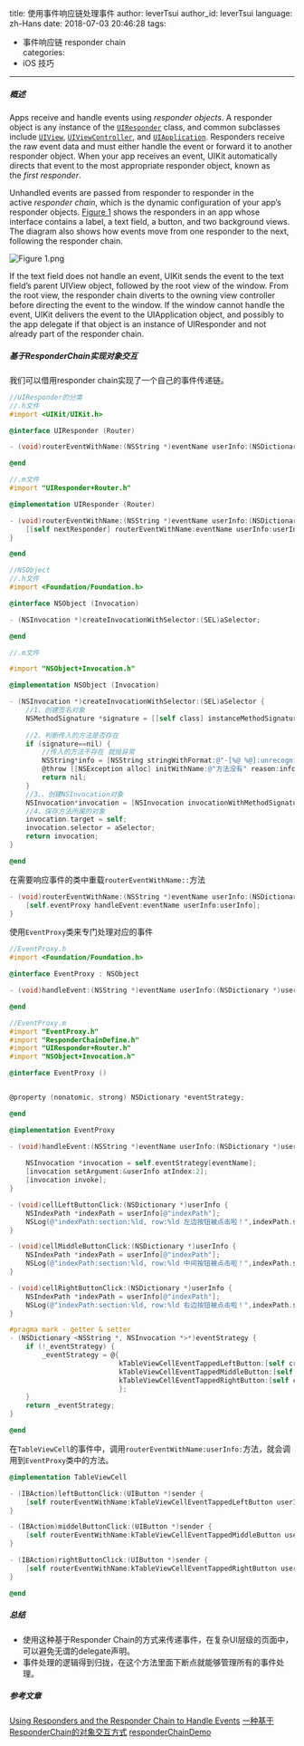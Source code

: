 title: 使用事件响应链处理事件
author: leverTsui
author_id: leverTsui
language: zh-Hans
date: 2018-07-03 20:46:28 
tags:
  - 事件响应链  responder chain  
categories:
  - iOS 技巧
---
##### 概述
Apps receive and handle events using *responder objects*. A responder object is any instance of the [`UIResponder`](https://developer.apple.com/documentation/uikit/uiresponder) class, and common subclasses include [`UIView`](https://developer.apple.com/documentation/uikit/uiview), [`UIViewController`](https://developer.apple.com/documentation/uikit/uiviewcontroller), and [`UIApplication`](https://developer.apple.com/documentation/uikit/uiapplication). Responders receive the raw event data and must either handle the event or forward it to another responder object. When your app receives an event, UIKit automatically directs that event to the most appropriate responder object, known as the *first responder*.

Unhandled events are passed from responder to responder in the active *responder chain*, which is the dynamic configuration of your app’s responder objects. [Figure 1](https://developer.apple.com/documentation/uikit/touches_presses_and_gestures/using_responders_and_the_responder_chain_to_handle_events#3004381) shows the responders in an app whose interface contains a label, a text field, a button, and two background views. The diagram also shows how events move from one responder to the next, following the responder chain.

![Figure 1.png](https://upload-images.jianshu.io/upload_images/117999-2ca955f249dd0a6e.png?imageMogr2/auto-orient/strip%7CimageView2/2/w/620)

If the text field does not handle an event, UIKit sends the event to the text field’s parent UIView object, followed by the root view of the window. From the root view, the responder chain diverts to the owning view controller before directing the event to the window. If the window cannot handle the event, UIKit delivers the event to the UIApplication object, and possibly to the app delegate if that object is an instance of UIResponder and not already part of the responder chain.

##### 基于ResponderChain实现对象交互
我们可以借用responder chain实现了一个自己的事件传递链。
```objectivec
//UIResponder的分类
//.h文件
#import <UIKit/UIKit.h>

@interface UIResponder (Router)

- (void)routerEventWithName:(NSString *)eventName userInfo:(NSDictionary *)userInfo;

@end

//.m文件
#import "UIResponder+Router.h"

@implementation UIResponder (Router)

- (void)routerEventWithName:(NSString *)eventName userInfo:(NSDictionary *)userInfo {
    [[self nextResponder] routerEventWithName:eventName userInfo:userInfo];
}

@end
```
```objectivec
//NSObject
//.h文件
#import <Foundation/Foundation.h>

@interface NSObject (Invocation)

- (NSInvocation *)createInvocationWithSelector:(SEL)aSelector;

@end

//.m文件

#import "NSObject+Invocation.h"

@implementation NSObject (Invocation)

- (NSInvocation *)createInvocationWithSelector:(SEL)aSelector {
    //1、创建签名对象
    NSMethodSignature *signature = [[self class] instanceMethodSignatureForSelector:aSelector];
    
    //2、判断传入的方法是否存在
    if (signature==nil) {
        //传入的方法不存在 就抛异常
        NSString*info = [NSString stringWithFormat:@"-[%@ %@]:unrecognized selector sent to instance",[self class],NSStringFromSelector(aSelector)];
        @throw [[NSException alloc] initWithName:@"方法没有" reason:info userInfo:nil];
        return nil;
    }
    //3、、创建NSInvocation对象
    NSInvocation*invocation = [NSInvocation invocationWithMethodSignature:signature];
    //4、保存方法所属的对象
    invocation.target = self;
    invocation.selector = aSelector;
    return invocation;
}

@end
```
在需要响应事件的类中重载`routerEventWithName::`方法
```objectivec
- (void)routerEventWithName:(NSString *)eventName userInfo:(NSDictionary *)userInfo {
    [self.eventProxy handleEvent:eventName userInfo:userInfo];
}
```
使用`EventProxy`类来专门处理对应的事件
```objectivec
//EventProxy.h
#import <Foundation/Foundation.h>

@interface EventProxy : NSObject

- (void)handleEvent:(NSString *)eventName userInfo:(NSDictionary *)userInfo;

@end

//EventProxy.m
#import "EventProxy.h"
#import "ResponderChainDefine.h"
#import "UIResponder+Router.h"
#import "NSObject+Invocation.h"

@interface EventProxy ()


@property (nonatomic, strong) NSDictionary *eventStrategy;

@end

@implementation EventProxy

- (void)handleEvent:(NSString *)eventName userInfo:(NSDictionary *)userInfo {
    
    NSInvocation *invocation = self.eventStrategy[eventName];
    [invocation setArgument:&userInfo atIndex:2];
    [invocation invoke];
}

- (void)cellLeftButtonClick:(NSDictionary *)userInfo {
    NSIndexPath *indexPath = userInfo[@"indexPath"];
    NSLog(@"indexPath:section:%ld, row:%ld 左边按钮被点击啦！",indexPath.section, indexPath.row);
}

- (void)cellMiddleButtonClick:(NSDictionary *)userInfo {
    NSIndexPath *indexPath = userInfo[@"indexPath"];
    NSLog(@"indexPath:section:%ld, row:%ld 中间按钮被点击啦！",indexPath.section, indexPath.row);
}

- (void)cellRightButtonClick:(NSDictionary *)userInfo {
    NSIndexPath *indexPath = userInfo[@"indexPath"];
    NSLog(@"indexPath:section:%ld, row:%ld 右边按钮被点击啦！",indexPath.section, indexPath.row);
}

#pragma mark - getter & setter
- (NSDictionary <NSString *, NSInvocation *>*)eventStrategy {
    if (!_eventStrategy) {
        _eventStrategy = @{
                           kTableViewCellEventTappedLeftButton:[self createInvocationWithSelector:@selector(cellLeftButtonClick:)],
                           kTableViewCellEventTappedMiddleButton:[self createInvocationWithSelector:@selector(cellMiddleButtonClick:)],
                           kTableViewCellEventTappedRightButton:[self createInvocationWithSelector:@selector(cellRightButtonClick:)]
                           };
    }
    return _eventStrategy;
}

@end
```
在`TableViewCell`的事件中，调用`routerEventWithName:userInfo:`方法，就会调用到`EventProxy`类中的方法。
```objectivec
@implementation TableViewCell

- (IBAction)leftButtonClick:(UIButton *)sender {
    [self routerEventWithName:kTableViewCellEventTappedLeftButton userInfo:@{@"indexPath":self.indexPath}];
}

- (IBAction)middelButtonClick:(UIButton *)sender {
    [self routerEventWithName:kTableViewCellEventTappedMiddleButton userInfo:@{@"indexPath":self.indexPath}];
}

- (IBAction)rightButtonClick:(UIButton *)sender {
    [self routerEventWithName:kTableViewCellEventTappedRightButton userInfo:@{@"indexPath":self.indexPath}];
}

@end
```
##### 总结
- 使用这种基于Responder Chain的方式来传递事件，在复杂UI层级的页面中，可以避免无谓的delegate声明。
- 事件处理的逻辑得到归拢，在这个方法里面下断点就能够管理所有的事件处理。 
##### 参考文章

[Using Responders and the Responder Chain to Handle Events](https://developer.apple.com/documentation/uikit/touches_presses_and_gestures/using_responders_and_the_responder_chain_to_handle_events) 
[一种基于ResponderChain的对象交互方式](https://casatwy.com/responder_chain_communication.html) 
[responderChainDemo](https://github.com/leverTsui/summary/tree/master/responderChainDemo)
